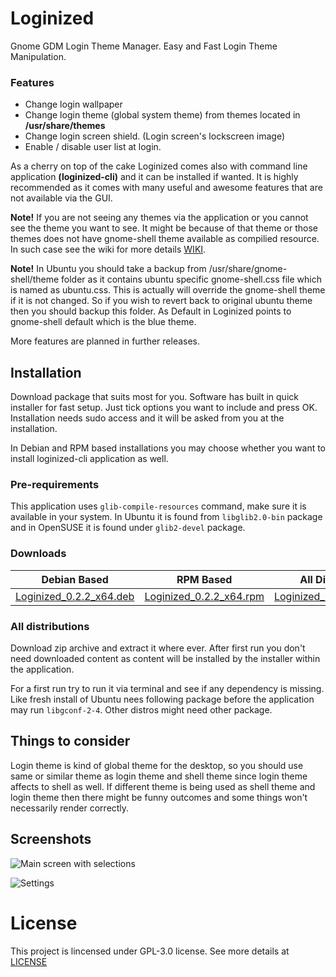 # Loginized
Gnome GDM Login Theme Manager. Easy and Fast Login Theme Manipulation.

### Features
* Change login wallpaper
* Change login theme (global system theme) from themes located in __/usr/share/themes__
* Change login screen shield. (Login screen's lockscreen image)
* Enable / disable user list at login. 

As a cherry on top of the cake Loginized comes also with command line application __(loginized-cli)__ and it can be installed if wanted. It is highly recommended as it comes with many useful and awesome features that are not available via the GUI.

__Note!__ If you are not seeing any themes via the application or you cannot see the theme you want to see. It might be because of that theme or those themes does not have gnome-shell theme available as compilied resource. In such case see the wiki for more details [WIKI](https://github.com/juhaku/loginized/wiki/Help).

__Note!__ In Ubuntu you should take a backup from /usr/share/gnome-shell/theme folder as it contains ubuntu specific gnome-shell.css file which is named as ubuntu.css. This is actually will override the gnome-shell theme if it is not changed. So if you 
wish to revert back to original ubuntu theme then you should backup this folder. As Default in Loginized points to gnome-shell default which is the blue theme.

More features are planned in further releases.

## Installation
Download package that suits most for you. Software has built in quick installer for fast setup. Just tick 
options you want to include and press OK. Installation needs sudo access and it will be asked from you at the installation.

In Debian and RPM based installations you may choose whether you want to install loginized-cli application as well.

### Pre-requirements
This application uses `glib-compile-resources` command, make sure it is available in your system.
In Ubuntu it is found from `libglib2.0-bin` package and in OpenSUSE it is found under `glib2-devel` package.

### Downloads
Debian Based | RPM Based | All Distributions
-------------|-----------|------------------
[Loginized_0.2.2_x64.deb](https://github.com/juhaku/loginized/releases/download/v0.2.2/Loginized_0.2.2_x64.deb)|[Loginized_0.2.2_x64.rpm](https://github.com/juhaku/loginized/releases/download/v0.2.2/Loginized_0.2.2_x64.rpm)|[Loginized_0.2.2_x64_all.zip](https://github.com/juhaku/loginized/releases/download/v0.2.2/Loginized_0.2.2_x64_all.zip)

### All distributions
Download zip archive and extract it where ever. After first run you don't need downloaded content as 
content will be installed by the installer within the application.

For a first run try to run it via terminal and see if any dependency is missing. Like fresh install of Ubuntu nees following package before the application may run `libgconf-2-4`. Other distros might need other package.

## Things to consider
Login theme is kind of global theme for the desktop, so you should use same or similar theme as login theme and shell theme since login theme affects to shell as well. If different theme is being used as shell theme and login theme then there might be funny outcomes and some things won't necessarily render correctly.

## Screenshots
![Main screen with selections](https://github.com/juhaku/loginized/blob/master/screenshots/screen_3.png)

![Settings](https://github.com/juhaku/loginized/blob/master/screenshots/screen_2.png)

# License

This project is lincensed under GPL-3.0 license. See more details at [LICENSE](https://github.com/juhaku/loginized/blob/master/LICENSE)

